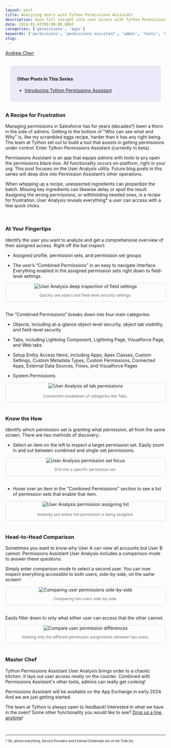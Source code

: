 ```yaml
---
layout: post
title: Analyzing Users with Tython Permissions Assistant
description: Gain full insight into user access with Tython Permissions Assistant User Analysis.
date: 2024-01-01T09:00:00.000Z
categories: ['permissions', 'apps']
keywords: ['permissions', 'permissions assistant', 'admin', 'tools', 'user analysis']
slug: 
---
```


[Andrew Chen](https://www.linkedin.com/in/ndrewr/)

<div style="padding: 0.75rem 1.25rem; background-color: #eaeafa;  border: 1px solid #dadada; border-radius: 6px; margin: 2rem 1rem;">
    <h4>Other Posts In This Series</h4>
    <ul>
        <li>
            <a target="_blank" href="https://tython.co/permissions/apps/2023/11/28/introducing-tython-permissions-assistant.html">
                Introducing Tython Permissions Assistant
            </a>
        </li>
    </ul>
</div>

### A Recipe for Frustration

Managing permissions in Salesforce has for years (decades?) been a thorn in the side of admins. Getting to the bottom of "Who can see what and Why" is, like my scrambled eggs recipe, harder than it has any right being. The team at Tython set out to build a tool that assists in getting permissions under control. Enter Tython Permissions Assistant (currently in beta).

Permissions Assistant is an app that equips admins with tools to pry open the permissions black-box. All functionality occurs on-platform, right in your org. This post focuses on the User Analysis utility. Future blog posts in this series will deep dive into Permission Assistant’s other operations.

When whipping up a recipe, unexpected ingredients can jeopardize the batch. Missing key ingredients can likewise delay or spoil the result. Assigning the wrong permissions, or withholding needed ones, is a recipe for frustration. User Analysis reveals everything* a user can access with a few quick clicks.

<br/>

### At Your Fingertips

Identify the user you want to analyze and get a comprehensive overview of their assigned access. Right off the bat inspect:

- Assigned profile, permission sets, and permission set groups

- The user’s “Combined Permissions” in an easy to navigate interface. Everything enabled in the assigned permission sets right down to field-level settings.

<div style="text-align: center; border: 1px solid #dadada; border-radius: 6px;">
    <img src="/images/2023-12-29-pa-user-analysis-combined-perms-fls.png" alt="User Analysis deep inspection of field settings" title="User Analysis screenshot F.L.S." style="max-width:700px;"/>
    <p style="color: #6a6a6a; font-size: .75rem;">Quickly see object and field-level security settings.</p>
</div>
<br/>

The “Combined Permissions” breaks down into four main categories:

- Objects, including at-a-glance object-level security, object tab visibility, and field-level security

- Tabs, including Lightning Component, Lightning Page, Visualforce Page, and Web tabs

- Setup Entity Access Items, including Apps, Apex Classes, Custom Settings, Custom Metadata Types, Custom Permissions, Connected Apps, External Data Sources, Flows, and Visualforce Pages

- System Permissions

<div style="text-align: center; border: 1px solid #dadada; border-radius: 6px;">
    <img src="/images/2023-12-29-pa-user-analysis-combined-perms-tabs.png" alt="User Analysis all tab permissions" title="User Analysis all tab permissions" style="max-width:700px;"/>
    <p style="color: #6a6a6a; font-size: .75rem; margin-top: 1rem;">Convenient breakdown of categories like Tabs.</p>
</div>
<br/>

### Know the How

Identify which permission set is granting what permission, all from the same screen. There are two methods of discovery:

- Select an item on the left to inspect a target permission set. Easily zoom in and out between combined and single-set permissions.

<div style="text-align: center; border: 1px solid #dadada; border-radius: 6px;">
    <img src="/images/2023-12-29-pa-user-analysis-select-perm-set.png" alt="User Analysis permission set focus" title="User Analysis drill into target permission set" style="max-width:700px;"/>
    <p style="color: #6a6a6a; font-size: .75rem;">Drill into a specific permission set.</p>
</div>
<br/>

- Hover over an item in the "Combined Permissions" section to see a list of permission sets that enable that item.

<div style="text-align: center; border: 1px solid #dadada; border-radius: 6px;">
    <img src="/images/2023-12-29-pa-user-analysis-perm-access-list.png" alt="User Analysis permission assigning list" title="User Analysis permissoin assignment list" style="max-width:700px;"/>
    <p style="color: #6a6a6a; font-size: .75rem; margin-top: 1rem;">Instantly see where the permission is being assigned.</p>
</div>
<br/>

### Head-to-Head Comparison

Sometimes you want to know why User A can view all accounts but User B cannot. Permissions Assistant User Analysis includes a comparison mode to answer these questions.

Simply enter comparison mode to select a second user. You can now inspect everything accessible to both users, side-by-side, on the same screen!

<div style="text-align: center; border: 1px solid #dadada; border-radius: 6px;">
    <img src="/images/2023-12-29-pa-user-analysis-compare-users.png" alt="Comparing user permissions side-by-side" title="Comparing users, all permissions" style="max-width:700px;"/>
    <p style="color: #6a6a6a; font-size: .75rem;">Comparing two users side-by-side.</p>
</div>
<br/>

Easily filter down to only what either user can access that the other cannot.

<div style="text-align: center; border: 1px solid #dadada; border-radius: 6px;">
    <img src="/images/2023-12-29-pa-user-analysis-compare-user-diffs.png" alt="Compare user permission differences" title="Comparing user permission differences" style="max-width:700px;"/>
    <p style="color: #6a6a6a; font-size: .75rem;">Viewing only the different permission assignments between two users.</p>
</div>
<br/>

### Master Chef

Tython Permissions Assistant User Analysis brings order to a chaotic kitchen. It lays out user access neatly on the counter. Combined with Permissions Assistant's other tools, admins can really get cooking!

Permissions Assistant will be available on the App Exchange in early 2024. And we are just getting started.

The team at Tython is always open to feedback! Interested in what we have in the oven? Some other functionality you would like to see? [Drop us a line, anytime](mailto:support@tython.co?subject=Permissions%20Assistant%20Demo)!

<br/>

---

<sup><sub>* OK, almost everything. Service Providers and External Credentials are on the Todo list.</sub></sup>